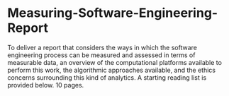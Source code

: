 # Measuring-Software-Engineering-Report
To deliver a report that considers the ways in which the software engineering process can be measured and assessed in terms of measurable data, an overview of the computational platforms available to perform this work, the algorithmic approaches available, and the ethics concerns surrounding this kind of analytics. A starting reading list is provided below. 10 pages.
